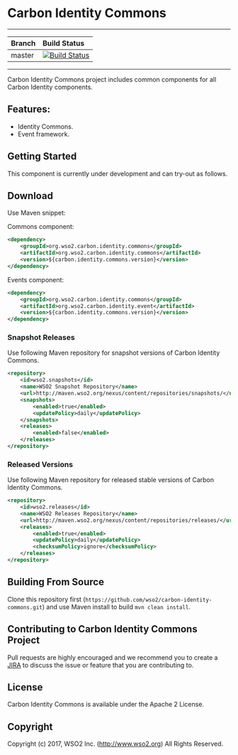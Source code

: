 # Carbon Identity Commons

---

|  Branch | Build Status |
| :------------ |:-------------
| master      | [![Build Status](https://wso2.org/jenkins/buildStatus/icon?job=platform-builds/carbon-identity-commons)](https://wso2.org/jenkins/job/platform-builds/job/carbon-identity-commons/) |


---
Carbon Identity Commons project includes common components for all Carbon Identity components.
## Features:
* Identity Commons.
* Event framework.

## Getting Started

This component is currently under development and can try-out as follows.

## Download

Use Maven snippet:

Commons component:
````xml
<dependency>
    <groupId>org.wso2.carbon.identity.commons</groupId>
    <artifactId>org.wso2.carbon.identity.commons</artifactId>
    <version>${carbon.identity.commons.version}</version>
</dependency>
````

Events component:
````xml
<dependency>
    <groupId>org.wso2.carbon.identity.commons</groupId>
    <artifactId>org.wso2.carbon.identity.event</artifactId>
    <version>${carbon.identity.commons.version}</version>
</dependency>
````
### Snapshot Releases

Use following Maven repository for snapshot versions of Carbon Identity Commons.

````xml
<repository>
    <id>wso2.snapshots</id>
    <name>WSO2 Snapshot Repository</name>
    <url>http://maven.wso2.org/nexus/content/repositories/snapshots/</url>
    <snapshots>
        <enabled>true</enabled>
        <updatePolicy>daily</updatePolicy>
    </snapshots>
    <releases>
        <enabled>false</enabled>
    </releases>
</repository>
````

### Released Versions

Use following Maven repository for released stable versions of Carbon Identity Commons.

````xml
<repository>
    <id>wso2.releases</id>
    <name>WSO2 Releases Repository</name>
    <url>http://maven.wso2.org/nexus/content/repositories/releases/</url>
    <releases>
        <enabled>true</enabled>
        <updatePolicy>daily</updatePolicy>
        <checksumPolicy>ignore</checksumPolicy>
    </releases>
</repository>
````
## Building From Source

Clone this repository first (`https://github.com/wso2/carbon-identity-commons.git`) and use Maven install to build
`mvn clean install`.

## Contributing to Carbon Identity Commons Project

Pull requests are highly encouraged and we recommend you to create a [JIRA](https://wso2.org/jira/projects/IDENTITY/issues/IDENTITY) to discuss the issue or feature that you
 are contributing to.

## License

Carbon Identity Commons is available under the Apache 2 License.

## Copyright

Copyright (c) 2017, WSO2 Inc. (http://www.wso2.org) All Rights Reserved.